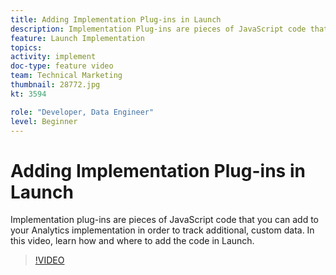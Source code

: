 ```yaml
---
title: Adding Implementation Plug-ins in Launch
description: Implementation Plug-ins are pieces of JavaScript code that you can add to your Analytics implementation in order to track additional, custom data. In this video, learn how and where to add the code in Launch.
feature: Launch Implementation
topics: 
activity: implement
doc-type: feature video
team: Technical Marketing
thumbnail: 28772.jpg
kt: 3594

role: "Developer, Data Engineer"
level: Beginner
---
```


# Adding Implementation Plug-ins in Launch

Implementation plug-ins are pieces of JavaScript code that you can add to your Analytics implementation in order to track additional, custom data. In this video, learn how and where to add the code in Launch.

>[!VIDEO](https://video.tv.adobe.com/v/28772/?quality=12&learn=on)
